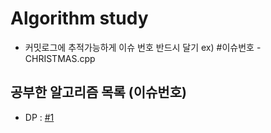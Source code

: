 # Algorithm study

- 커밋로그에 추적가능하게 이슈 번호 반드시 달기 ex) #이슈번호 - CHRISTMAS.cpp


## 공부한 알고리즘 목록 (이슈번호)
- DP : [#1][i1]

[i1]: https://github.com/fpdjsns/study-Algo/issues/1
